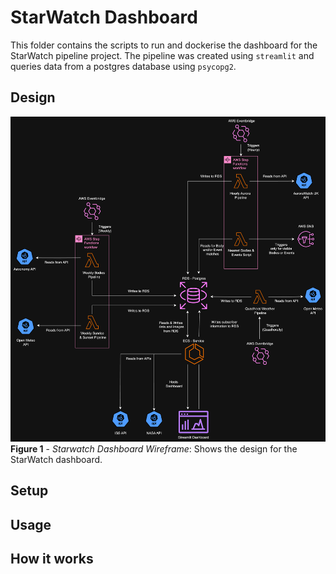 # StarWatch Dashboard
This folder contains the scripts to run and dockerise the dashboard for the StarWatch pipeline project. The pipeline was created using `streamlit` and queries data from a postgres database using `psycopg2`.

## Design
![ERD](../assets/starwatch_architecture_diagram.png)
__Figure 1__ - _Starwatch Dashboard Wireframe_: Shows the design for the StarWatch dashboard.

## Setup

## Usage

## How it works
